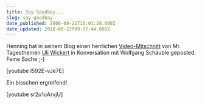 ```yaml
---
title: Say Goodbay...
slug: say-goodbay
date_published: 2006-09-21T10:01:28.000Z
date_updated: 2018-08-22T09:37:44.000Z
---
```


Henning hat in seinem Blog einen herrlichen [Video-Mitschnitt](http://www.henningschuerig.de/blog/2006/09/21/ulrich-wickert-mit-schaeuble-und-rotwein/) von Mr. Tagesthemen [Uli Wickert](http://de.wikipedia.org/wiki/Ulrich_Wickert) in Konversation mit Wolfgang Schäuble geposted. Feine Sache ;-)

[youtube l592E-vJe7E]

Ein bisschen ergreifend!

[youtube sr2u1uArvjU]
